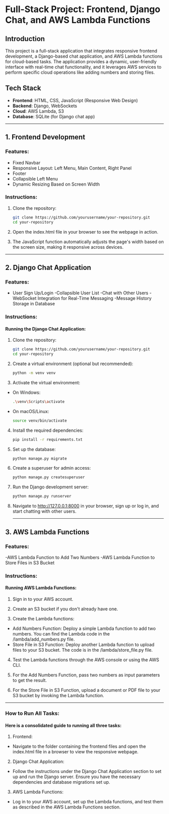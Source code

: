 # Full-Stack Project: Frontend, Django Chat, and AWS Lambda Functions

## Introduction
This project is a full-stack application that integrates responsive frontend development, a Django-based chat application, and AWS Lambda functions for cloud-based tasks. The application provides a dynamic, user-friendly interface with real-time chat functionality, and it leverages AWS services to perform specific cloud operations like adding numbers and storing files.

## Tech Stack
- **Frontend**: HTML, CSS, JavaScript (Responsive Web Design)
- **Backend**: Django, WebSockets
- **Cloud**: AWS Lambda, S3
- **Database**: SQLite (for Django chat app)

---

## 1. Frontend Development

### Features:
- Fixed Navbar
- Responsive Layout: Left Menu, Main Content, Right Panel
- Footer
- Collapsible Left Menu
- Dynamic Resizing Based on Screen Width

### Instructions:
1. Clone the repository:
   ```bash
   git clone https://github.com/yourusername/your-repository.git
   cd your-repository
2. Open the index.html file in your browser to see the webpage in action.

3. The JavaScript function automatically adjusts the page's width based on the screen size, making it responsive across devices.

---

## 2.  Django Chat Application

### Features:
- User Sign Up/Login
-Collapsible User List
-Chat with Other Users
-WebSocket Integration for Real-Time Messaging
-Message History Storage in Database

### Instructions:
#### Running the Django Chat Application:
1. Clone the repository:
   ```bash
   git clone https://github.com/yourusername/your-repository.git
   cd your-repository


2. Create a virtual environment (optional but recommended):
   ```bash
   python -m venv venv

3. Activate the virtual environment:
- On Windows:
   ```bash
   .\venv\Scripts\activate
- On macOS/Linux:
   ```bash
   source venv/bin/activate

4. Install the required dependencies:
   ```bash
   pip install -r requirements.txt

5. Set up the database:
   ```bash
   python manage.py migrate

6. Create a superuser for admin access:
   ```bash
   python manage.py createsuperuser

7. Run the Django development server:
   ```bash
   python manage.py runserver

8. Navigate to http://127.0.0.1:8000 in your browser, sign up or log in, and start chatting with other users.

   
   ---

## 3.  AWS Lambda Functions

### Features:
-AWS Lambda Function to Add Two Numbers
-AWS Lambda Function to Store Files in S3 Bucket

### Instructions:
#### Running AWS Lambda Functions:

1. Sign in to your AWS account.

2. Create an S3 bucket if you don't already have one.

3. Create the Lambda functions:
 - Add Numbers Function: Deploy a simple Lambda function to add two numbers. You can find the Lambda code in the /lambda/add_numbers.py file.
 - Store File in S3 Function: Deploy another Lambda function to upload files to your S3 bucket. The code is in the /lambda/store_file.py file.

4. Test the Lambda functions through the AWS console or using the AWS CLI.

5. For the Add Numbers Function, pass two numbers as input parameters to get the result.

6. For the Store File in S3 Function, upload a document or PDF file to your S3 bucket by invoking the Lambda function.

---

### How to Run All Tasks:

#### Here is a consolidated guide to running all three tasks:
1. Frontend:
- Navigate to the folder containing the frontend files and open the index.html file in a browser to view the responsive webpage.

2. Django Chat Application:
- Follow the instructions under the Django Chat Application section to set up and run the Django server. Ensure you have the necessary dependencies and database migrations set up.

3. AWS Lambda Functions:
- Log in to your AWS account, set up the Lambda functions, and test them as described in the AWS Lambda Functions section.
